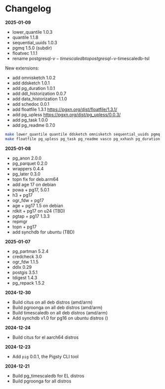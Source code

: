 # Changelog

**2025-01-09**

- lower_quantile 1.0.3
- quantile 1.1.8
- sequential_uuids 1.0.3
- pgmq 1.5.0 (subdir)
- floatvec 1.1.1
- rename postgresql-$v-timescaledb to postgresql-$v-timescaledb-tsl

New extensions:

- add omnisketch 1.0.2
- add ddsketch 1.0.1
- add pg_duration 1.0.1
- add ddl_historization 0.0.7
- add data_historization 1.1.0
- add schedoc 0.0.1
- add floatfile 1.3.1 https://pgxn.org/dist/floatfile/1.3.1/
- add pg_upless https://pgxn.org/dist/pg_upless/0.0.3/
- add pg_task 1.0.0
- add pg_readme 0.7.0

```bash
make lower_quantile quantile ddsketch omnisketch sequential_uuids pgmq floatvec pg_timeseries timescaledb
make floatfile pg_upless pg_task pg_readme vasco pg_xxhash pg_duration ddl_historization data_historization pg_schedoc
```

**2025-01-08**

- pg_anon 2.0.0 
- pg_parquet 0.2.0 
- wrappers 0.4.4 
- pg_later 0.3.0 
- topn fix for deb.arm64
- add age 17 on debian
- powa + pg17, 5.0.1
- h3 + pg17
- ogr_fdw + pg17
- age + pg17 1.5 on debian
- rdkit + pg17 on u24 (TBD)
- pgtap + pg17 1.3.3
- repmgr
- topn + pg17
- add synchdb for ubuntu (TBD)


**2025-01-07**

- pg_partman 5.2.4
- credcheck 3.0
- ogr_fdw 1.1.5
- ddlx 0.29
- postgis 3.5.1
- tdigest 1.4.3
- pg_repack 1.5.2


**2024-12-30**

- Build citus on all deb distros (amd/arm)
- Build pgroonga on all deb distros (amd/arm)
- Build timescaledb on all deb distros (amd/arm)
- Add synchdb v1.0 for pg16 on ubuntu distros ()

**2024-12-24**

- Build citus for el aarch64 distros

**2024-12-23**

- Add `pig` 0.0.1, the Pigsty CLI tool

**2024-12-21**

- Build pg_timescaledb for EL distros
- Build pgroonga for all distros